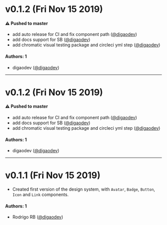 # v0.1.2 (Fri Nov 15 2019)

#### ⚠️  Pushed to master

- add auto release for CI and fix component path  ([@digaodev](https://github.com/digaodev))
- add docs support for SB  ([@digaodev](https://github.com/digaodev))
- add chromatic visual testing package and circleci yml step  ([@digaodev](https://github.com/digaodev))

#### Authors: 1

- digaodev ([@digaodev](https://github.com/digaodev))

---

# v0.1.2 (Fri Nov 15 2019)

#### ⚠️  Pushed to master

- add auto release for CI and fix component path  ([@digaodev](https://github.com/digaodev))
- add docs support for SB  ([@digaodev](https://github.com/digaodev))
- add chromatic visual testing package and circleci yml step  ([@digaodev](https://github.com/digaodev))

#### Authors: 1

- digaodev ([@digaodev](https://github.com/digaodev))

---

# v0.1.1 (Fri Nov 15 2019)

- Created first version of the design system, with `Avatar`, `Badge`, `Button`, `Icon` and `Link` components.

#### Authors: 1

- Rodrigo RB ([@digaodev](https://github.com/digaodev))
